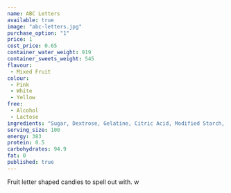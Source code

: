```yaml
---
name: ABC Letters
available: true
image: "abc-letters.jpg"
purchase_option: "1"
price: 1
cost_price: 0.65
container_water_weight: 919
container_sweets_weight: 545
flavour: 
 - Mixed Fruit
colour: 
 - Pink
 - White
 - Yellow
free: 
 - Alcohol
 - Lactose
ingredients: "Sugar, Dextrose, Gelatine, Citric Acid, Modified Starch, Colours: E100, E120"
serving_size: 100
energy: 383
protein: 0.5
carbohydrates: 94.9
fat: 0
published: true
---
```


Fruit letter shaped candies to spell out with.
w

